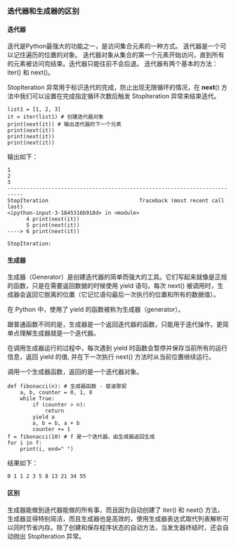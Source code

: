 ### 迭代器和生成器的区别
#### 迭代器
迭代是Python最强大的功能之一，是访问集合元素的一种方式。
迭代器是一个可以记住遍历的位置的对象。
迭代器对象从集合的第一个元素开始访问，直到所有的元素被访问完结束。迭代器只能往前不会后退。
迭代器有两个基本的方法：iter() 和 next()。

StopIteration 异常用于标识迭代的完成，防止出现无限循环的情况，在 __next__() 方法中我们可以设置在完成指定循环次数后触发 StopIteration 异常来结束迭代。
```
list1 = [1, 2, 3]
it = iter(list1) # 创建迭代器对象
print(next(it)) # 输出迭代器的下一个元素
print(next(it))
print(next(it))
print(next(it))
```
输出如下：
```
1
2
3
---------------------------------------------------------------------------
StopIteration                             Traceback (most recent call last)
<ipython-input-3-1845316b918d> in <module>
      4 print(next(it))
      5 print(next(it))
----> 6 print(next(it))

StopIteration:
```

#### 生成器
生成器（Generator）是创建迭代器的简单而强大的工具。它们写起来就像是正规的函数，只是在需要返回数据的时候使用 yield 语句。每次 next() 被调用时，生成器会返回它脱离的位置（它记忆语句最后一次执行的位置和所有的数据值）。

在 Python 中，使用了 yield 的函数被称为生成器（generator）。

跟普通函数不同的是，生成器是一个返回迭代器的函数，只能用于迭代操作，更简单点理解生成器就是一个迭代器。

在调用生成器运行的过程中，每次遇到 yield 时函数会暂停并保存当前所有的运行信息，返回 yield 的值, 并在下一次执行 next() 方法时从当前位置继续运行。

调用一个生成器函数，返回的是一个迭代器对象。
```
def fibonacci(n): # 生成器函数 - 斐波那契
    a, b, counter = 0, 1, 0
    while True:
        if (counter > n):
            return
        yield a
        a, b = b, a + b
        counter += 1
f = fibonacci(10) # f 是一个迭代器，由生成器返回生成
for i in f:
    print(i, end=" ")
```
结果如下：
```
0 1 1 2 3 5 8 13 21 34 55
```

#### 区别
生成器能做到迭代器能做的所有事，而且因为自动创建了 iter() 和 next() 方法，生成器显得特别简洁，而且生成器也是高效的，使用生成器表达式取代列表解析可以同时节省内存。除了创建和保存程序状态的自动方法，当发生器终结时，还会自动抛出 StopIteration 异常。
